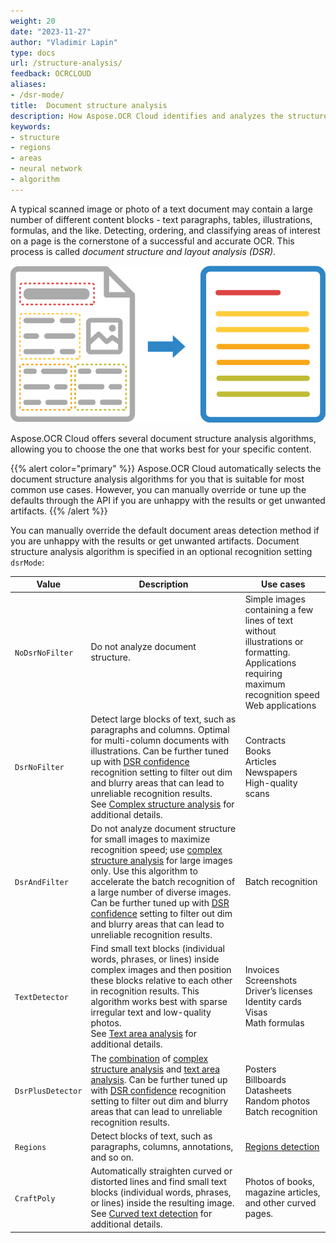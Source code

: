 ```yaml
---
weight: 20
date: "2023-11-27"
author: "Vladimir Lapin"
type: docs
url: /structure-analysis/
feedback: OCRCLOUD
aliases:
- /dsr-mode/
title:  Document structure analysis
description: How Aspose.OCR Cloud identifies and analyzes the structure of the image during recognition.
keywords:
- structure
- regions
- areas
- neural network
- algorithm
---
```


A typical scanned image or photo of a text document may contain a large number of different content blocks - text paragraphs, tables, illustrations, formulas, and the like. Detecting, ordering, and classifying areas of interest on a page is the cornerstone of a successful and accurate OCR. This process is called _document structure and layout analysis (DSR)_.

![Document structure analysis and recognition](structure-analysis.png)

Aspose.OCR Cloud offers several document structure analysis algorithms, allowing you to choose the one that works best for your specific content.

{{% alert color="primary" %}} 
Aspose.OCR Cloud automatically selects the document structure analysis algorithms for you that is suitable for most common use cases. However, you can manually override or tune up the defaults through the API if you are unhappy with the results or get unwanted artifacts.
{{% /alert %}}

You can manually override the default document areas detection method if you are unhappy with the results or get unwanted artifacts. Document structure analysis algorithm is specified in an optional recognition setting `dsrMode`:

Value | Description | Use cases
----- | ----------- | ---------
`NoDsrNoFilter` | Do not analyze document structure. | Simple images containing a few lines of text without illustrations or formatting.<br />Applications requiring maximum recognition speed<br />Web applications
`DsrNoFilter` | Detect large blocks of text, such as paragraphs and columns. Optimal for multi-column documents with illustrations. Can be further tuned up with [DSR confidence](/ocr/dsr-confidence/) recognition setting to filter out dim and blurry areas that can lead to unreliable recognition results.<br />See [Complex structure analysis](/ocr/structure-analysis/complex/) for additional details. | Contracts<br />Books<br />Articles<br />Newspapers<br />High-quality scans
`DsrAndFilter` | Do not analyze document structure for small images to maximize recognition speed; use [complex structure analysis](/ocr/structure-analysis/complex/) for large images only. Use this algorithm to accelerate the batch recognition of a large number of diverse images.<br />Can be further tuned up with [DSR confidence](/ocr/dsr-confidence/) setting to filter out dim and blurry areas that can lead to unreliable recognition results. | Batch recognition
`TextDetector` | Find small text blocks (individual words, phrases, or lines) inside complex images and then position these blocks relative to each other in recognition results. This algorithm works best with sparse irregular text and low-quality photos. <br />See [Text area analysis](/ocr/structure-analysis/text/) for additional details. | Invoices<br />Screenshots<br />Driver’s licenses<br />Identity cards<br />Visas<br />Math formulas
`DsrPlusDetector` | The [combination](/ocr/structure-analysis/combined/) of [complex structure analysis](/ocr/structure-analysis/complex/) and [text area analysis](/ocr/structure-analysis/text/). Can be further tuned up with [DSR confidence](/ocr/dsr-confidence/) recognition setting to filter out dim and blurry areas that can lead to unreliable recognition results. | Posters<br />Billboards<br />Datasheets<br />Random photos<br />Batch recognition
`Regions` | Detect blocks of text, such as paragraphs, columns, annotations, and so on. | [Regions detection](/ocr/detect-regions/)
`CraftPoly` | Automatically straighten curved or distorted lines and find small text blocks (individual words, phrases, or lines) inside the resulting image.<br />See [Curved text detection](/ocr/structure-analysis/curved/) for additional details. | Photos of books, magazine articles, and other curved pages.
